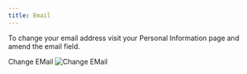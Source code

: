 ```yaml
---
title: Email
---
```


To change your email address visit your Personal Information page and amend the email field.


Change EMail
![Change EMail](/img/change-email.gif)


